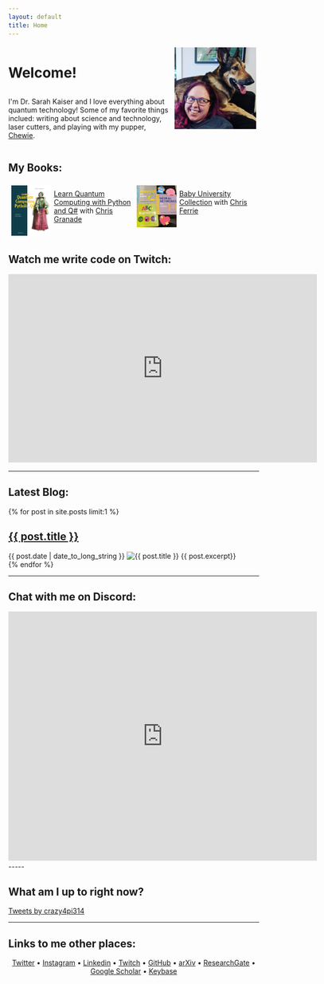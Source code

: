 ```yaml
---
layout: default
title: Home
---
```


<div class="flex-grid" style="flex-direction: column">
  <div style="flex-direction: row; flex-wrap: wrap; width: 100%;">
    <div style="flex-direction: column; flex-basis: 100%; flex: 2;">
      <h1> Welcome! </h1>
      <p>I'm Dr. Sarah Kaiser and I love everything about quantum technology! Some of my favorite things inclued: writing about science and technology, laser cutters, and playing with my pupper,<a href="https://www.instagram.com/chewieborka/"> Chewie</a>.</p>
    </div>
    <div style="flex-direction: column; flex-basis: 100%; flex: 1; margin: 0.4em;">
      <img src="/public/profile-photo.jpg" alt="Sarah Kaiser" style="width: 100%; display: inline;"/>
    </div>
  </div>

  <div style="flex-direction: row; width: 100%">
    <h2>My Books:</h2>
  </div>

  <div style="flex-direction: row; flex-wrap: wrap; width: 100%;">
    <div style="flex-direction: column; flex-basis: 100%; flex: 1; margin: 0.4em;">
      <img src="/public/media/figures/LQCPQ.png" alt="Cover of Learn Quantum Computing with Python and Q#" style="width: 100%; display: inline;"/>
    </div>
    <div style="flex-direction: column; flex-basis: 100%; flex: 2;">
      <p>
        <a href="https://www.manning.com/books/learn-quantum-computing-with-python-and-q-sharp" target="_top">Learn Quantum Computing with Python and Q#</a> with <a href="https://cgranade.com/">Chris Granade</a>
      </p>
    </div>
    <div style="flex-direction: column; flex-basis: 100%; flex: 1; margin: 0.4em;">
      <img src="/public/media/figures/kaiser-book-collection.jpg" alt="Cover of Learn Quantum Computing with Python and Q#" style="width: 100%; display: inline;"/>
    </div>
    <div style="flex-direction: column; flex-basis: 100%; flex: 2;">
      <p>
        <a href="https://www.amazon.com/Sarah-Kaiser/e/B07H4VDXW5/" target="_top">Baby University Collection</a> with <a href="https://csferrie.com/">Chris Ferrie</a>
      </p>
    </div>
  </div>
</div>
  <div style="flex-direction: row; width: 100%">
    <h2>Watch me write code on Twitch:</h2>
  </div>

<!-- <iframe src="https://player.twitch.tv/?collection=zNmwPZWAERanCw&video=videoId&parent=www.sckaiser.com" frameborder="0" allowfullscreen="true" scrolling="no" height="378" width="620"></iframe> -->

<iframe
      src="https://player.twitch.tv/?channel=crazy4pi314&parent=www.sckaiser.com&autoplay=false"
      frameborder="0"
      scrolling="no"
      allowfullscreen="true"
      height="378"
      width="620">
    </iframe>

---

## Latest Blog: ##

<div class="posts">
{% for post in site.posts limit:1 %}
<article>
  <h2>
    <a href="{{ post.url }}">
      {{ post.title }}
    </a>
  </h2>
  <time datetime="{{ post.date | date: "%Y-%m-%d" }}">{{ post.date | date_to_long_string }}</time>
  <img src="{{ post.image | prepend: site.baseurl }}" alt="{{ post.title }}" title="{{ post.title }}">
  {{ post.excerpt}}
</article>
{% endfor %}
</div>

-----
  <div style="flex-direction: row; width: 100%">
    <h2>Chat with me on Discord:</h2>
  </div>

<iframe src="https://discordapp.com/widget?id=713831924451377193&theme=light" width="620" height="500" allowtransparency="true" frameborder="0" sandbox="allow-popups allow-popups-to-escape-sandbox allow-same-origin allow-scripts"></iframe>
-----

<h2>What am I up to right now?</h2>
<a class="twitter-timeline" data-theme="light" data-tweet-limit="5" href="https://twitter.com/crazy4pi314?ref_src=twsrc%5Etfw">Tweets by crazy4pi314</a> <script async src="https://platform.twitter.com/widgets.js" charset="utf-8"></script>
<style type="text/css">
  .flex-grid div {
    display: flex;
  }

  @media(max-width: 501px) {
    .flex-grid div {
      display: block;
    }
  }
</style>

<hr>
<h2>Links to me other places:</h2>
<p style="text-align: center;">
<a href="https://twitter.com/crazy4pi314" target="_top">Twitter</a> • 
<a href="https://www.instagram.com/crazy4pi314" target="_top">Instagram</a> •
<a href="https://www.linkedin.com/in/sckaiser1" target="_top">Linkedin</a> • 
<a href="https://www.twitch.tv/crazy4pi314" target="_top">Twitch</a> • 
<a href="https://github.com/crazy4pi314" target="_top">GitHub</a> • 
<a href="http://arxiv.org/a/kaiser_s_1" target="_top">arXiv</a> • 
<a href="https://www.researchgate.net/profile/Sarah_Kaiser" target="_top">ResearchGate</a> • 
<a href="https://scholar.google.ca/citations?user=wUnQwUMAAAAJ&hl=en" target="_top">Google Scholar</a> • 
<a href="https://keybase.io/skaiser" target="_top">Keybase</a><br>
<br>
</p>